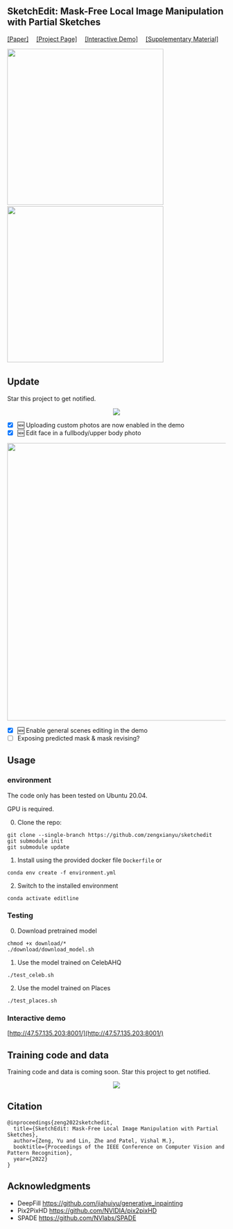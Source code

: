 ## SketchEdit: Mask-Free Local Image Manipulation with Partial Sketches

[[Paper]](https://arxiv.org/pdf/2111.15078.pdf)&emsp; [[Project Page]](https://zengxianyu.github.io/sketchedit/)&emsp; [[Interactive Demo]](#interactive-demo)&emsp; [[Supplementary Material]](https://maildluteducn-my.sharepoint.com/:b:/g/personal/zengyu_mail_dlut_edu_cn/ESb6N92zHRNIs0yvnvhQ9mYBbyHydraEw4ZiTyJYYv5GXA?e=hLGnLq)

<img src="face_gif.gif" width=360>&emsp;&emsp;&emsp;&emsp;&emsp;<img src="image_gif.gif" width=360>&emsp;

## Update

Star this project to get notified.
<p align="center">
  <a href="#"><img src="https://user-images.githubusercontent.com/11280511/150838003-01136487-6671-4cc4-ae4d-bef8e60c605e.png"></a>
</p>

- [x] :new: Uploading custom photos are now enabled in the demo 
- [x] :new: Edit face in a fullbody/upper body photo
<img src="https://github.com/zengxianyu/sketchedit/blob/main/example_body.jpg" width=640>

- [x] :new: Enable general scenes editing in the demo
- [ ] Exposing predicted mask & mask revising? 

## Usage

### environment 

The code only has been tested on Ubuntu 20.04.

GPU is required. 

0. Clone the repo:

```
git clone --single-branch https://github.com/zengxianyu/sketchedit
git submodule init
git submodule update
```

1. Install using the provided docker file ```Dockerfile``` or 

```
conda env create -f environment.yml
```

2. Switch to the installed environment

```
conda activate editline
```


### Testing

0. Download pretrained model

```
chmod +x download/*
./download/download_model.sh
```

1. Use the model trained on CelebAHQ

```
./test_celeb.sh
```

2. Use the model trained on Places

```
./test_places.sh
```

### Interactive demo

[http://47.57.135.203:8001/](http://47.57.135.203:8001/)

## Training code and data
Training code and data is coming soon. Star this project to get notified.

<p align="center">
  <a href="#"><img src="https://user-images.githubusercontent.com/11280511/150838003-01136487-6671-4cc4-ae4d-bef8e60c605e.png"></a>
</p>

## Citation
```
@inproceedings{zeng2022sketchedit,
  title={SketchEdit: Mask-Free Local Image Manipulation with Partial Sketches},
  author={Zeng, Yu and Lin, Zhe and Patel, Vishal M.},
  booktitle={Proceedings of the IEEE Conference on Computer Vision and Pattern Recognition},
  year={2022}
}
```

## Acknowledgments
* DeepFill https://github.com/jiahuiyu/generative_inpainting
* Pix2PixHD https://github.com/NVIDIA/pix2pixHD
* SPADE https://github.com/NVlabs/SPADE
